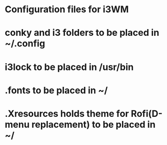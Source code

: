 # Configuration files for i3WM
# conky and i3 folders to be placed in ~/.config
# i3lock to be placed in /usr/bin
# .fonts to be placed in ~/
# .Xresources holds theme for Rofi(D-menu replacement) to be placed in ~/
